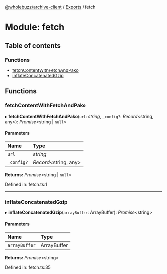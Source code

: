 [@wholebuzz/archive-client](../README.md) / [Exports](../modules.md) / fetch

# Module: fetch

## Table of contents

### Functions

- [fetchContentWithFetchAndPako](fetch.md#fetchcontentwithfetchandpako)
- [inflateConcatenatedGzip](fetch.md#inflateconcatenatedgzip)

## Functions

### fetchContentWithFetchAndPako

▸ **fetchContentWithFetchAndPako**(`url`: *string*, `_config?`: *Record*<string, any\>): *Promise*<string \| ``null``\>

#### Parameters

| Name | Type |
| :------ | :------ |
| `url` | *string* |
| `_config?` | *Record*<string, any\> |

**Returns:** *Promise*<string \| ``null``\>

Defined in: fetch.ts:1

___

### inflateConcatenatedGzip

▸ **inflateConcatenatedGzip**(`arrayBuffer`: ArrayBuffer): *Promise*<string\>

#### Parameters

| Name | Type |
| :------ | :------ |
| `arrayBuffer` | ArrayBuffer |

**Returns:** *Promise*<string\>

Defined in: fetch.ts:35
